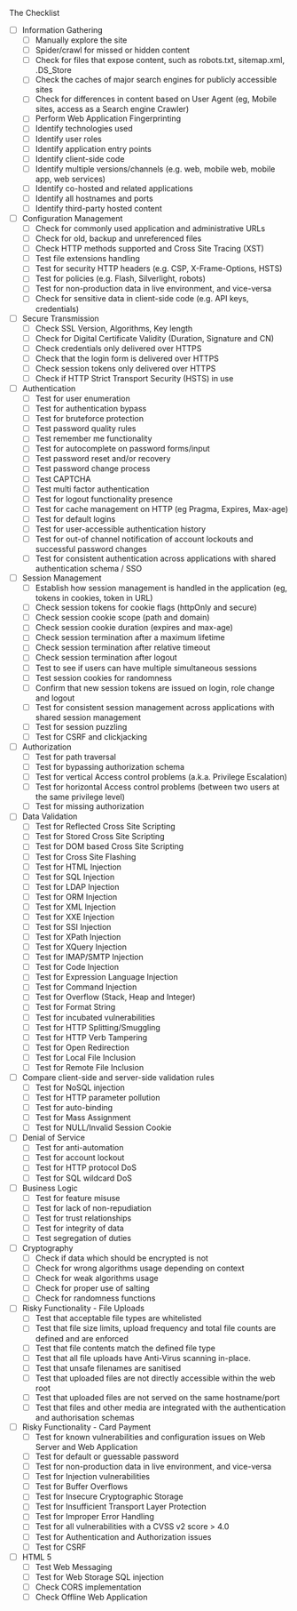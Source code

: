 The Checklist

- [ ] Information Gathering
    - [ ] Manually explore the site
    - [ ] Spider/crawl for missed or hidden content
    - [ ] Check for files that expose content, such as robots.txt, sitemap.xml, .DS_Store
    - [ ] Check the caches of major search engines for publicly accessible sites
    - [ ] Check for differences in content based on User Agent (eg, Mobile sites, access as a Search engine Crawler)
    - [ ] Perform Web Application Fingerprinting
    - [ ] Identify technologies used
    - [ ] Identify user roles
    - [ ] Identify application entry points
    - [ ] Identify client-side code
    - [ ] Identify multiple versions/channels (e.g. web, mobile web, mobile app, web services)
    - [ ] Identify co-hosted and related applications
    - [ ] Identify all hostnames and ports
    - [ ] Identify third-party hosted content

- [ ] Configuration Management
    - [ ] Check for commonly used application and administrative URLs
    - [ ] Check for old, backup and unreferenced files
    - [ ] Check HTTP methods supported and Cross Site Tracing (XST)
    - [ ] Test file extensions handling
    - [ ] Test for security HTTP headers (e.g. CSP, X-Frame-Options, HSTS)
    - [ ] Test for policies (e.g. Flash, Silverlight, robots)
    - [ ] Test for non-production data in live environment, and vice-versa
    - [ ] Check for sensitive data in client-side code (e.g. API keys, credentials)

- [ ] Secure Transmission
    - [ ] Check SSL Version, Algorithms, Key length
    - [ ] Check for Digital Certificate Validity (Duration, Signature and CN)
    - [ ] Check credentials only delivered over HTTPS
    - [ ] Check that the login form is delivered over HTTPS
    - [ ] Check session tokens only delivered over HTTPS
    - [ ] Check if HTTP Strict Transport Security (HSTS) in use

- [ ] Authentication
    - [ ] Test for user enumeration
    - [ ] Test for authentication bypass
    - [ ] Test for bruteforce protection
    - [ ] Test password quality rules
    - [ ] Test remember me functionality
    - [ ] Test for autocomplete on password forms/input
    - [ ] Test password reset and/or recovery
    - [ ] Test password change process
    - [ ] Test CAPTCHA
    - [ ] Test multi factor authentication
    - [ ] Test for logout functionality presence
    - [ ] Test for cache management on HTTP (eg Pragma, Expires, Max-age)
    - [ ] Test for default logins
    - [ ] Test for user-accessible authentication history
    - [ ] Test for out-of channel notification of account lockouts and successful password changes
    - [ ] Test for consistent authentication across applications with shared authentication schema / SSO

- [ ] Session Management
    - [ ] Establish how session management is handled in the application (eg, tokens in cookies, token in URL)
    - [ ] Check session tokens for cookie flags (httpOnly and secure)
    - [ ] Check session cookie scope (path and domain)
    - [ ] Check session cookie duration (expires and max-age)
    - [ ] Check session termination after a maximum lifetime
    - [ ] Check session termination after relative timeout
    - [ ] Check session termination after logout
    - [ ] Test to see if users can have multiple simultaneous sessions
    - [ ] Test session cookies for randomness
    - [ ] Confirm that new session tokens are issued on login, role change and logout
    - [ ] Test for consistent session management across applications with shared session management
    - [ ] Test for session puzzling
    - [ ] Test for CSRF and clickjacking

- [ ] Authorization
    - [ ] Test for path traversal
    - [ ] Test for bypassing authorization schema
    - [ ] Test for vertical Access control problems (a.k.a. Privilege Escalation)
    - [ ] Test for horizontal Access control problems (between two users at the same privilege level)
    - [ ] Test for missing authorization

- [ ] Data Validation
    - [ ] Test for Reflected Cross Site Scripting
    - [ ] Test for Stored Cross Site Scripting
    - [ ] Test for DOM based Cross Site Scripting
    - [ ] Test for Cross Site Flashing
    - [ ] Test for HTML Injection
    - [ ] Test for SQL Injection
    - [ ] Test for LDAP Injection
    - [ ] Test for ORM Injection
    - [ ] Test for XML Injection
    - [ ] Test for XXE Injection
    - [ ] Test for SSI Injection
    - [ ] Test for XPath Injection
    - [ ] Test for XQuery Injection
    - [ ] Test for IMAP/SMTP Injection
    - [ ] Test for Code Injection
    - [ ] Test for Expression Language Injection
    - [ ] Test for Command Injection
    - [ ] Test for Overflow (Stack, Heap and Integer)
    - [ ] Test for Format String
    - [ ] Test for incubated vulnerabilities
    - [ ] Test for HTTP Splitting/Smuggling
    - [ ] Test for HTTP Verb Tampering
    - [ ] Test for Open Redirection
    - [ ] Test for Local File Inclusion
    - [ ] Test for Remote File Inclusion

- [ ] Compare client-side and server-side validation rules
    - [ ] Test for NoSQL injection
    - [ ] Test for HTTP parameter pollution
    - [ ] Test for auto-binding
    - [ ] Test for Mass Assignment
    - [ ] Test for NULL/Invalid Session Cookie

- [ ] Denial of Service
    - [ ] Test for anti-automation
    - [ ] Test for account lockout
    - [ ] Test for HTTP protocol DoS
    - [ ] Test for SQL wildcard DoS

- [ ] Business Logic
    - [ ] Test for feature misuse
    - [ ] Test for lack of non-repudiation
    - [ ] Test for trust relationships
    - [ ] Test for integrity of data
    - [ ] Test segregation of duties

- [ ] Cryptography
    - [ ] Check if data which should be encrypted is not
    - [ ] Check for wrong algorithms usage depending on context
    - [ ] Check for weak algorithms usage
    - [ ] Check for proper use of salting
    - [ ] Check for randomness functions

- [ ] Risky Functionality - File Uploads
    - [ ] Test that acceptable file types are whitelisted
    - [ ] Test that file size limits, upload frequency and total file counts are defined and are enforced
    - [ ] Test that file contents match the defined file type
    - [ ] Test that all file uploads have Anti-Virus scanning in-place.
    - [ ] Test that unsafe filenames are sanitised
    - [ ] Test that uploaded files are not directly accessible within the web root
    - [ ] Test that uploaded files are not served on the same hostname/port
    - [ ] Test that files and other media are integrated with the authentication and authorisation schemas

- [ ] Risky Functionality - Card Payment
    - [ ] Test for known vulnerabilities and configuration issues on Web Server and Web Application
    - [ ] Test for default or guessable password
    - [ ] Test for non-production data in live environment, and vice-versa
    - [ ] Test for Injection vulnerabilities
    - [ ] Test for Buffer Overflows
    - [ ] Test for Insecure Cryptographic Storage
    - [ ] Test for Insufficient Transport Layer Protection
    - [ ] Test for Improper Error Handling
    - [ ] Test for all vulnerabilities with a CVSS v2 score > 4.0
    - [ ] Test for Authentication and Authorization issues
    - [ ] Test for CSRF

- [ ] HTML 5
    - [ ] Test Web Messaging
    - [ ] Test for Web Storage SQL injection
    - [ ] Check CORS implementation
    - [ ] Check Offline Web Application
